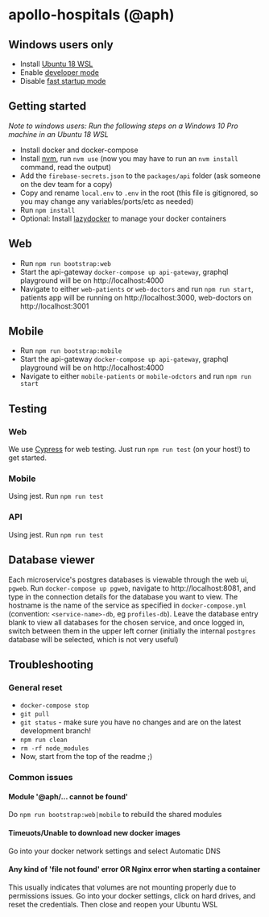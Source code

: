 # apollo-hospitals (@aph)

## Windows users only

- Install [Ubuntu 18 WSL](https://www.microsoft.com/en-us/p/ubuntu-1804-lts/9n9tngvndl3q)
- Enable [developer mode](https://docs.microsoft.com/en-us/windows/uwp/get-started/enable-your-device-for-development)
- Disable [fast startup mode](https://www.windowscentral.com/how-disable-windows-10-fast-startup)

## Getting started

_Note to windows users: Run the following steps on a Windows 10 Pro machine in an Ubuntu 18 WSL_

- Install docker and docker-compose
- Install [nvm](https://nvm.sh), run `nvm use` (now you may have to run an `nvm install` command, read the output)
- Add the `firebase-secrets.json` to the `packages/api` folder (ask someone on the dev team for a copy)
- Copy and rename `local.env` to `.env` in the root (this file is gitignored, so you may change any variables/ports/etc as needed)
- Run `npm install`
- Optional: Install [lazydocker](https://github.com/jesseduffield/lazydocker/) to manage your docker containers

## Web

- Run `npm run bootstrap:web`
- Start the api-gateway `docker-compose up api-gateway`, graphql playground will be on http://localhost:4000
- Navigate to either `web-patients` or `web-doctors` and run `npm run start`, patients app will be running on http://localhost:3000, web-doctors on http://localhost:3001

## Mobile

- Run `npm run bootstrap:mobile`
- Start the api-gateway `docker-compose up api-gateway`, graphql playground will be on http://localhost:4000
- Navigate to either `mobile-patients` or `mobile-odctors` and run `npm run start`

## Testing

### Web

We use [Cypress](cypress.io) for web testing. Just run `npm run test` (on your host!) to get started.

### Mobile

Using jest. Run `npm run test`

### API

Using jest. Run `npm run test`

## Database viewer

Each microservice's postgres databases is viewable through the web ui, `pgweb`. Run `docker-compose up pgweb`, navigate to http://localhost:8081, and type in the connection details for the database you want to view. The hostname is the name of the service as specified in `docker-compose.yml` (convention: `<service-name>-db`, eg `profiles-db`). Leave the database entry blank to view all databases for the chosen service, and once logged in, switch between them in the upper left corner (initially the internal `postgres` database will be selected, which is not very useful)

## Troubleshooting

### General reset

- `docker-compose stop`
- `git pull`
- `git status` - make sure you have no changes and are on the latest development branch!
- `npm run clean`
- `rm -rf node_modules`
- Now, start from the top of the readme ;)

### Common issues

#### Module '@aph/... cannot be found'

Do `npm run bootstrap:web|mobile` to rebuild the shared modules

#### Timeuots/Unable to download new docker images

Go into your docker network settings and select Automatic DNS

#### Any kind of 'file not found' error OR Nginx error when starting a container

This usually indicates that volumes are not mounting properly due to permissions issues.
Go into your docker settings, click on hard drives, and reset the credentials.
Then close and reopen your Ubuntu WSL
